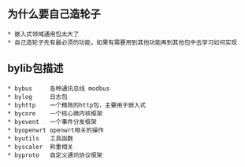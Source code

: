 ## 为什么要自己造轮子
	* 嵌入式领域通用包太大了
	* 自己造轮子先有最必须的功能，如果有需要用到其他功能再到其他包中去学习如何实现
## bylib包描述
	* bybus 	各种通讯总线 modbus
	* bylog 	日志包
	* byhttp 	一个精简的http包，主要用于嵌入式
	* bycore	一个核心微内核框架
	* byevent	一个事件分发框架
	* byopenwrt openwrt相关的操作
	* byutils   工具函数
	* byscaler  称重相关
	* byproto   自定义通讯协议框架
	
	
